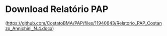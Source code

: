 # Download Relatório PAP

(https://github.com/CostatoBMA/PAP/files/11940643/Relatorio_PAP_Costanzo_Annichini_N.4.docx)
